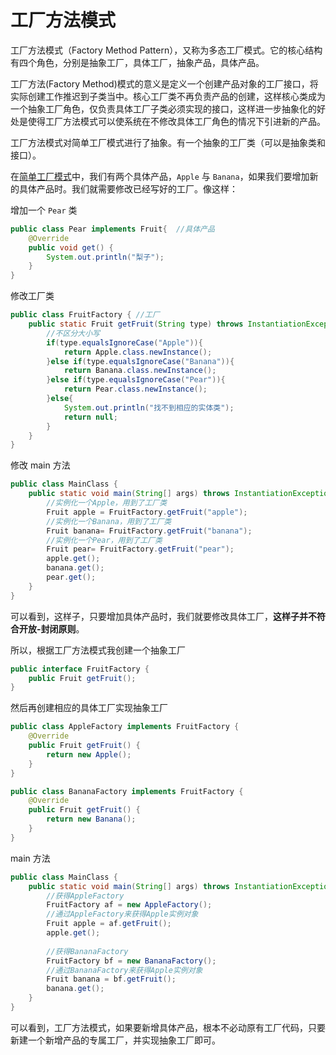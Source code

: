 # 工厂方法模式

工厂方法模式（Factory Method Pattern），又称为多态工厂模式。它的核心结构有四个角色，分别是抽象工厂，具体工厂，抽象产品，具体产品。

工厂方法(Factory Method)模式的意义是定义一个创建产品对象的工厂接口，将实际创建工作推迟到子类当中。核心工厂类不再负责产品的创建，这样核心类成为一个抽象工厂角色，仅负责具体工厂子类必须实现的接口，这样进一步抽象化的好处是使得工厂方法模式可以使系统在不修改具体工厂角色的情况下引进新的产品。

工厂方法模式对简单工厂模式进行了抽象。有一个抽象的工厂类（可以是抽象类和接口）。

在[简单工厂模式](02-简单工厂模式.md)中，我们有两个具体产品，`Apple` 与 `Banana`，如果我们要增加新的具体产品时。我们就需要修改已经写好的工厂。像这样：

增加一个 `Pear` 类

```java
public class Pear implements Fruit{  //具体产品
    @Override
    public void get() {
        System.out.println("梨子");
    }
}
```

修改工厂类

```java
public class FruitFactory { //工厂
    public static Fruit getFruit(String type) throws InstantiationException, IllegalAccessException{
        //不区分大小写
        if(type.equalsIgnoreCase("Apple")){
            return Apple.class.newInstance();
        }else if(type.equalsIgnoreCase("Banana")){
            return Banana.class.newInstance();
        }else if(type.equalsIgnoreCase("Pear")){
            return Pear.class.newInstance();
        }else{
            System.out.println("找不到相应的实体类");
            return null;
        }
    }
}
```

修改 main 方法

```java
public class MainClass {
    public static void main(String[] args) throws InstantiationException, IllegalAccessException, ClassNotFoundException {
        //实例化一个Apple，用到了工厂类
        Fruit apple = FruitFactory.getFruit("apple");
        //实例化一个Banana，用到了工厂类
        Fruit banana= FruitFactory.getFruit("banana");
        //实例化一个Pear，用到了工厂类
        Fruit pear= FruitFactory.getFruit("pear");
        apple.get();
        banana.get();
        pear.get();
    }
}
```

可以看到，这样子，只要增加具体产品时，我们就要修改具体工厂，**这样子并不符合开放-封闭原则**。

所以，根据工厂方法模式我创建一个抽象工厂

```java
public interface FruitFactory {
    public Fruit getFruit();
}
```

然后再创建相应的具体工厂实现抽象工厂

```java
public class AppleFactory implements FruitFactory {
    @Override
    public Fruit getFruit() {
        return new Apple();
    }
}
```

```java
public class BananaFactory implements FruitFactory {
    @Override
    public Fruit getFruit() {
        return new Banana();
    }
}
```

main 方法

```java
public class MainClass {
    public static void main(String[] args) throws InstantiationException, IllegalAccessException, ClassNotFoundException {
        //获得AppleFactory
        FruitFactory af = new AppleFactory();
        //通过AppleFactory来获得Apple实例对象
        Fruit apple = af.getFruit();
        apple.get();
        
        //获得BananaFactory
        FruitFactory bf = new BananaFactory();
        //通过BananaFactory来获得Apple实例对象
        Fruit banana = bf.getFruit();
        banana.get();
    }
}
```

可以看到，工厂方法模式，如果要新增具体产品，根本不必动原有工厂代码，只要新建一个新增产品的专属工厂，并实现抽象工厂即可。

